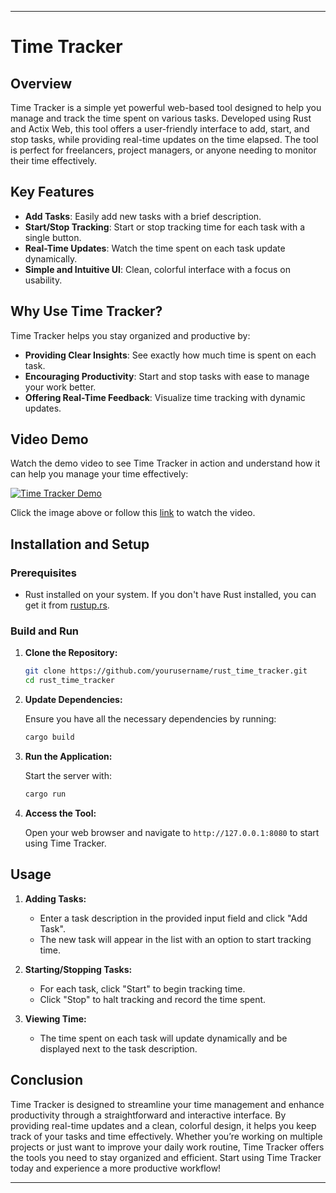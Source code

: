 
---

# Time Tracker

## Overview

Time Tracker is a simple yet powerful web-based tool designed to help you manage and track the time spent on various tasks. Developed using Rust and Actix Web, this tool offers a user-friendly interface to add, start, and stop tasks, while providing real-time updates on the time elapsed. The tool is perfect for freelancers, project managers, or anyone needing to monitor their time effectively.

## Key Features

- **Add Tasks**: Easily add new tasks with a brief description.
- **Start/Stop Tracking**: Start or stop tracking time for each task with a single button.
- **Real-Time Updates**: Watch the time spent on each task update dynamically.
- **Simple and Intuitive UI**: Clean, colorful interface with a focus on usability.

## Why Use Time Tracker?

Time Tracker helps you stay organized and productive by:
- **Providing Clear Insights**: See exactly how much time is spent on each task.
- **Encouraging Productivity**: Start and stop tasks with ease to manage your work better.
- **Offering Real-Time Feedback**: Visualize time tracking with dynamic updates.

## Video Demo

Watch the demo video to see Time Tracker in action and understand how it can help you manage your time effectively:

[![Time Tracker Demo](https://img.youtube.com/vi/oqj4YIYRR8k/0.jpg)](https://youtu.be/oqj4YIYRR8k)

Click the image above or follow this [link](https://youtu.be/oqj4YIYRR8k) to watch the video.

## Installation and Setup

### Prerequisites

- Rust installed on your system. If you don't have Rust installed, you can get it from [rustup.rs](https://rustup.rs/).

### Build and Run

1. **Clone the Repository:**

   ```bash
   git clone https://github.com/yourusername/rust_time_tracker.git
   cd rust_time_tracker
   ```

2. **Update Dependencies:**

   Ensure you have all the necessary dependencies by running:

   ```bash
   cargo build
   ```

3. **Run the Application:**

   Start the server with:

   ```bash
   cargo run
   ```

4. **Access the Tool:**

   Open your web browser and navigate to `http://127.0.0.1:8080` to start using Time Tracker.

## Usage

1. **Adding Tasks:**
   - Enter a task description in the provided input field and click "Add Task".
   - The new task will appear in the list with an option to start tracking time.

2. **Starting/Stopping Tasks:**
   - For each task, click "Start" to begin tracking time.
   - Click "Stop" to halt tracking and record the time spent.

3. **Viewing Time:**
   - The time spent on each task will update dynamically and be displayed next to the task description.


## Conclusion

Time Tracker is designed to streamline your time management and enhance productivity through a straightforward and interactive interface. By providing real-time updates and a clean, colorful design, it helps you keep track of your tasks and time effectively. Whether you’re working on multiple projects or just want to improve your daily work routine, Time Tracker offers the tools you need to stay organized and efficient. Start using Time Tracker today and experience a more productive workflow!

---

